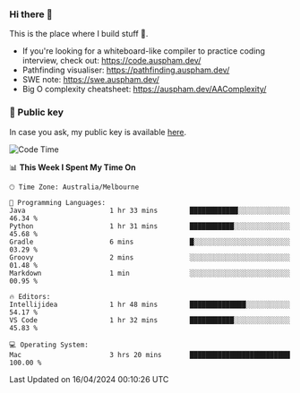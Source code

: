 ### Hi there 👋

This is the place where I build stuff 👀. 

- If you're looking for a whiteboard-like compiler to practice coding interview, check out: https://code.auspham.dev/
- Pathfinding visualiser: https://pathfinding.auspham.dev/
- SWE note: https://swe.auspham.dev/
- Big O complexity cheatsheet: https://auspham.dev/AAComplexity/

### 🔑 Public key

In case you ask, my public key is available [here](https://public.auspham.dev/).

<!--START_SECTION:waka-->
![Code Time](http://img.shields.io/badge/Code%20Time-1%2C247%20hrs%2044%20mins-blue)

📊 **This Week I Spent My Time On** 

```text
🕑︎ Time Zone: Australia/Melbourne

💬 Programming Languages: 
Java                     1 hr 33 mins        ████████████░░░░░░░░░░░░░   46.34 % 
Python                   1 hr 31 mins        ███████████░░░░░░░░░░░░░░   45.68 % 
Gradle                   6 mins              █░░░░░░░░░░░░░░░░░░░░░░░░   03.29 % 
Groovy                   2 mins              ░░░░░░░░░░░░░░░░░░░░░░░░░   01.48 % 
Markdown                 1 min               ░░░░░░░░░░░░░░░░░░░░░░░░░   00.95 % 

🔥 Editors: 
Intellijidea             1 hr 48 mins        ██████████████░░░░░░░░░░░   54.17 % 
VS Code                  1 hr 32 mins        ███████████░░░░░░░░░░░░░░   45.83 % 

💻 Operating System: 
Mac                      3 hrs 20 mins       █████████████████████████   100.00 % 
```


 Last Updated on 16/04/2024 00:10:26 UTC
<!--END_SECTION:waka-->

<!--
**rockmanvnx6/rockmanvnx6** is a ✨ _special_ ✨ repository because its `README.md` (this file) appears on your GitHub profile.

Here are some ideas to get you started:

- 🔭 I’m currently working on ...
- 🌱 I’m currently learning ...
- 👯 I’m looking to collaborate on ...
- 🤔 I’m looking for help with ...
- 💬 Ask me about ...
- 📫 How to reach me: ...
- 😄 Pronouns: ...
- ⚡ Fun fact: ...
-->
